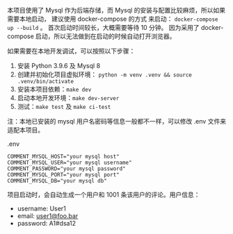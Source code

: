 
本项目使用了 Mysql 作为后端存储，而 Mysql 的安装与配置比较麻烦，所以如果需要本地启动，
建议使用 docker-compose 的方式 来启动： `docker-compose up --build` 。
首次启动时间较长，大概需要等待 10 分钟。
因为采用了 docker-compose 启动，所以无法做到在启动的时候自动打开浏览器。


如果需要在本地开发调试，可以按照以下步骤：
1. 安装 Python 3.9.6 及 Mysql 8
2. 创建并初始化项目虚拟环境： `python -m venv .venv && source .venv/bin/activate`
3. 安装本项目依赖：`make dev`
4. 启动本地开发环境：`make dev-server`
5. 测试：`make test` 及 `make ci-test`

注：本地已安装的 mysql 用户名密码等信息一般都不一样，可以修改 .env 文件来适配本项目。

.env
```dotenv
COMMENT_MYSQL_HOST="your mysql host"
COMMENT_MYSQL_USER="your mysql username"
COMMENT_PASSWORD="your mysql password"
COMMENT_MYSQL_PORT="your mysql port"
COMMENT_MYSQL_DB="your mysql db"
```

项目启动时，会自动生成一个用户和 1001 条该用户的评论。用户信息：
- username: User1
- email: user1@foo.bar
- password: A1#dsa12
